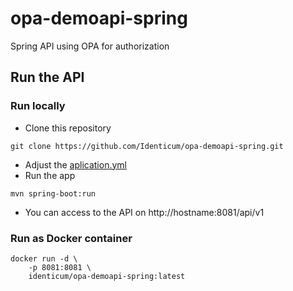# opa-demoapi-spring

Spring API using OPA for authorization

## Run the API

### Run locally

* Clone this repository
```
git clone https://github.com/Identicum/opa-demoapi-spring.git
```
- Adjust the [aplication.yml](/src/main/resources/application.yml)
- Run the app
```
mvn spring-boot:run
```
- You can access to the API on http://hostname:8081/api/v1

### Run as Docker container

```
docker run -d \
	-p 8081:8081 \
	identicum/opa-demoapi-spring:latest
```